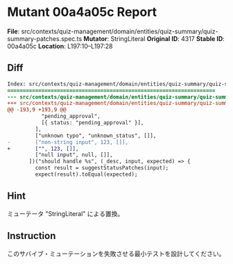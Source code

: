 # Mutant 00a4a05c Report

**File**: src/contexts/quiz-management/domain/entities/quiz-summary/quiz-summary-patches.spec.ts
**Mutator**: StringLiteral
**Original ID**: 4317
**Stable ID**: 00a4a05c
**Location**: L197:10–L197:28

## Diff

```diff
Index: src/contexts/quiz-management/domain/entities/quiz-summary/quiz-summary-patches.spec.ts
===================================================================
--- src/contexts/quiz-management/domain/entities/quiz-summary/quiz-summary-patches.spec.ts	original
+++ src/contexts/quiz-management/domain/entities/quiz-summary/quiz-summary-patches.spec.ts	mutated #4317
@@ -193,9 +193,9 @@
           "pending_approval",
           [{ status: "pending_approval" }],
         ],
         ["unknown typo", "unknown_status", []],
-        ["non-string input", 123, []],
+        ["", 123, []],
         ["null input", null, []],
       ])("should handle %s", (_desc, input, expected) => {
         const result = suggestStatusPatches(input);
         expect(result).toEqual(expected);
```

## Hint

ミューテータ "StringLiteral" による置換。

## Instruction

このサバイブ・ミューテーションを失敗させる最小テストを設計してください。
